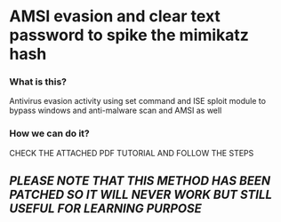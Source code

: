 # AMSI evasion and clear text password to spike the mimikatz hash

### What is this? 
Antivirus evasion activity using set command and ISE sploit module to bypass windows and anti-malware scan and AMSI as well

### How we can do it?  
CHECK THE ATTACHED PDF TUTORIAL AND FOLLOW THE STEPS

## ***PLEASE NOTE THAT THIS METHOD HAS BEEN PATCHED SO IT WILL NEVER WORK BUT STILL USEFUL FOR LEARNING PURPOSE***
